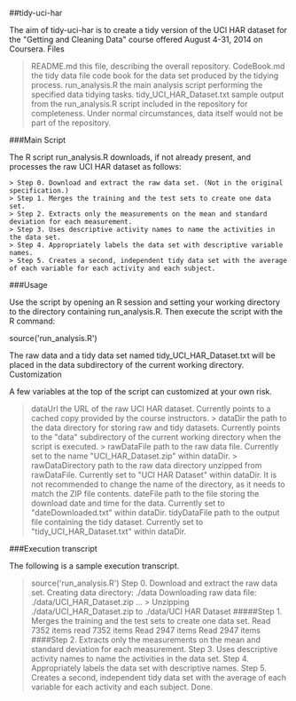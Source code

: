  ##tidy-uci-har

The aim of tidy-uci-har is to create a tidy version of the UCI HAR dataset for the "Getting and Cleaning Data" course offered August 4-31, 2014 on Coursera.
Files

   > README.md this file, describing the overall repository.
  > CodeBook.md the tidy data file code book for the data set produced by the tidying process.
   > run_analysis.R the main analysis script performing the specified data tidying tasks.
   > tidy_UCI_HAR_Dataset.txt sample output from the run_analysis.R script included in the repository for completeness. Under normal circumstances, data itself would not be part of the repository.

###Main Script

The R script run_analysis.R downloads, if not already present, and processes the raw UCI HAR dataset as follows:

    > Step 0. Download and extract the raw data set. (Not in the original specification.)
    > Step 1. Merges the training and the test sets to create one data set.
    > Step 2. Extracts only the measurements on the mean and standard deviation for each measurement.
    > Step 3. Uses descriptive activity names to name the activities in the data set.
    > Step 4. Appropriately labels the data set with descriptive variable names.
    > Step 5. Creates a second, independent tidy data set with the average of each variable for each activity and each subject.

###Usage

Use the script by opening an R session and setting your working directory to the directory containing run_analysis.R. Then execute the script with the R command:

source('run_analysis.R')

The raw data and a tidy data set named tidy_UCI_HAR_Dataset.txt will be placed in the data subdirectory of the current working directory.
Customization

A few variables at the top of the script can customized at your own risk.

   > dataUrl the URL of the raw UCI HAR dataset. Currently points to a cached copy provided by the course instructors.
    > dataDir the path to the data directory for storing raw and tidy datasets. Currently points to the "data" subdirectory of the current working directory when the script is executed.
    > rawDataFile path to the raw data file. Currently set to the name "UCI_HAR_Dataset.zip" within dataDir.
    > rawDataDirectory path to the raw data directory unzipped from rawDataFile. Currently set to "UCI HAR Dataset" within dataDir. It is not recommended to change the name of the directory, as it needs to match the ZIP file contents.
   > dateFile path to the file storing the download date and time for the data. Currently set to "dateDownloaded.txt" within dataDir.
   > tidyDataFile path to the output file containing the tidy dataset. Currently set to "tidy_UCI_HAR_Dataset.txt" within dataDir.

 ###Execution transcript

The following is a sample execution transcript.

> source('run_analysis.R')
> Step 0. Download and extract the raw data set.
  >      Creating data directory: ./data
   >     Downloading raw data file: ./data/UCI_HAR_Dataset.zip ...
    >    Unzipping ./data/UCI_HAR_Dataset.zip to ./data/UCI HAR Dataset
#####Step 1. Merges the training and the test sets to create one data set.
>Read 7352 items
> read 7352 items
> Read 2947 items
> Read 2947 items
####Step 2. Extracts only the measurements on the mean and standard deviation for each
        measurement.
> Step 3. Uses descriptive activity names to name the activities in the data set.
>Step 4. Appropriately labels the data set with descriptive names.
> Step 5. Creates a second, independent tidy data set with the average of each
        variable for each activity and each subject.
Done.
